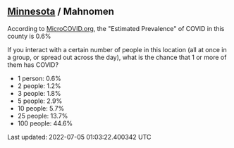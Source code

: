 
## [Minnesota](/united-states/minnesota) / Mahnomen

According to [MicroCOVID.org](http://microcovid.org),
the "Estimated Prevalence" of COVID in this county is 0.6%

If you interact with a certain number of people in this location
(all at once in a group, or spread out across the day), what is the chance that
1 or more of them has COVID?

- 1 person: 0.6%
- 2 people: 1.2%
- 3 people: 1.8%
- 5 people: 2.9%
- 10 people: 5.7%
- 25 people: 13.7%
- 100 people: 44.6%

Last updated: 2022-07-05 01:03:22.400342 UTC
